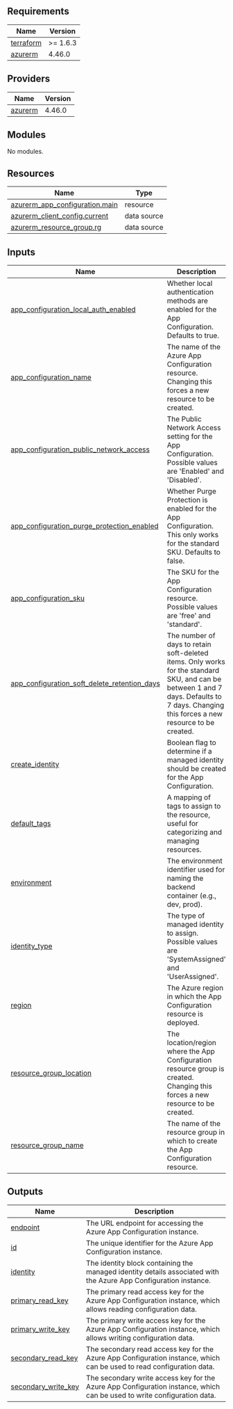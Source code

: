 ## Requirements

| Name | Version |
|------|---------|
| <a name="requirement_terraform"></a> [terraform](#requirement\_terraform) | >= 1.6.3 |
| <a name="requirement_azurerm"></a> [azurerm](#requirement\_azurerm) | 4.46.0 |

## Providers

| Name | Version |
|------|---------|
| <a name="provider_azurerm"></a> [azurerm](#provider\_azurerm) | 4.46.0 |

## Modules

No modules.

## Resources

| Name | Type |
|------|------|
| [azurerm_app_configuration.main](https://registry.terraform.io/providers/hashicorp/azurerm/4.46.0/docs/resources/app_configuration) | resource |
| [azurerm_client_config.current](https://registry.terraform.io/providers/hashicorp/azurerm/4.46.0/docs/data-sources/client_config) | data source |
| [azurerm_resource_group.rg](https://registry.terraform.io/providers/hashicorp/azurerm/4.46.0/docs/data-sources/resource_group) | data source |

## Inputs

| Name | Description | Type | Default | Required |
|------|-------------|------|---------|:--------:|
| <a name="input_app_configuration_local_auth_enabled"></a> [app\_configuration\_local\_auth\_enabled](#input\_app\_configuration\_local\_auth\_enabled) | Whether local authentication methods are enabled for the App Configuration. Defaults to true. | `bool` | `true` | no |
| <a name="input_app_configuration_name"></a> [app\_configuration\_name](#input\_app\_configuration\_name) | The name of the Azure App Configuration resource. Changing this forces a new resource to be created. | `string` | n/a | yes |
| <a name="input_app_configuration_public_network_access"></a> [app\_configuration\_public\_network\_access](#input\_app\_configuration\_public\_network\_access) | The Public Network Access setting for the App Configuration. Possible values are 'Enabled' and 'Disabled'. | `string` | `"Enabled"` | no |
| <a name="input_app_configuration_purge_protection_enabled"></a> [app\_configuration\_purge\_protection\_enabled](#input\_app\_configuration\_purge\_protection\_enabled) | Whether Purge Protection is enabled for the App Configuration. This only works for the standard SKU. Defaults to false. | `string` | `"false"` | no |
| <a name="input_app_configuration_sku"></a> [app\_configuration\_sku](#input\_app\_configuration\_sku) | The SKU for the App Configuration resource. Possible values are 'free' and 'standard'. | `string` | `"standard"` | no |
| <a name="input_app_configuration_soft_delete_retention_days"></a> [app\_configuration\_soft\_delete\_retention\_days](#input\_app\_configuration\_soft\_delete\_retention\_days) | The number of days to retain soft-deleted items. Only works for the standard SKU, and can be between 1 and 7 days. Defaults to 7 days. Changing this forces a new resource to be created. | `number` | `7` | no |
| <a name="input_create_identity"></a> [create\_identity](#input\_create\_identity) | Boolean flag to determine if a managed identity should be created for the App Configuration. | `bool` | `false` | no |
| <a name="input_default_tags"></a> [default\_tags](#input\_default\_tags) | A mapping of tags to assign to the resource, useful for categorizing and managing resources. | `map(any)` | n/a | yes |
| <a name="input_environment"></a> [environment](#input\_environment) | The environment identifier used for naming the backend container (e.g., dev, prod). | `string` | `"dev"` | no |
| <a name="input_identity_type"></a> [identity\_type](#input\_identity\_type) | The type of managed identity to assign. Possible values are 'SystemAssigned' and 'UserAssigned'. | `string` | `"SystemAssigned"` | no |
| <a name="input_region"></a> [region](#input\_region) | The Azure region in which the App Configuration resource is deployed. | `string` | `"weu"` | no |
| <a name="input_resource_group_location"></a> [resource\_group\_location](#input\_resource\_group\_location) | The location/region where the App Configuration resource group is created. Changing this forces a new resource to be created. | `string` | `"West Europe"` | no |
| <a name="input_resource_group_name"></a> [resource\_group\_name](#input\_resource\_group\_name) | The name of the resource group in which to create the App Configuration resource. | `string` | n/a | yes |

## Outputs

| Name | Description |
|------|-------------|
| <a name="output_endpoint"></a> [endpoint](#output\_endpoint) | The URL endpoint for accessing the Azure App Configuration instance. |
| <a name="output_id"></a> [id](#output\_id) | The unique identifier for the Azure App Configuration instance. |
| <a name="output_identity"></a> [identity](#output\_identity) | The identity block containing the managed identity details associated with the Azure App Configuration instance. |
| <a name="output_primary_read_key"></a> [primary\_read\_key](#output\_primary\_read\_key) | The primary read access key for the Azure App Configuration instance, which allows reading configuration data. |
| <a name="output_primary_write_key"></a> [primary\_write\_key](#output\_primary\_write\_key) | The primary write access key for the Azure App Configuration instance, which allows writing configuration data. |
| <a name="output_secondary_read_key"></a> [secondary\_read\_key](#output\_secondary\_read\_key) | The secondary read access key for the Azure App Configuration instance, which can be used to read configuration data. |
| <a name="output_secondary_write_key"></a> [secondary\_write\_key](#output\_secondary\_write\_key) | The secondary write access key for the Azure App Configuration instance, which can be used to write configuration data. |
